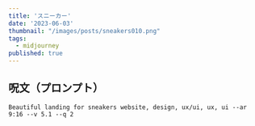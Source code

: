 ```yaml
---
title: 'スニーカー'
date: '2023-06-03'
thumbnail: "/images/posts/sneakers010.png"
tags:
  - midjourney
published: true
---
```


## 呪文（プロンプト）
```
Beautiful landing for sneakers website, design, ux/ui, ux, ui --ar 9:16 --v 5.1 --q 2
```